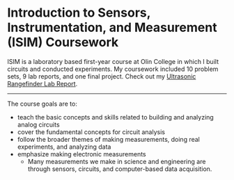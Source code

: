 # Introduction to Sensors, Instrumentation, and Measurement (ISIM) Coursework

ISIM is a laboratory based first-year course at Olin College in which I built circuits and conducted experiments. My coursework included 10 problem sets, 9 lab reports, and one final project. Check out my [Ultrasonic Rangefinder Lab Report]("./BestAssignments/ISIM_Lab_Report_10_Ultrasonic.pdf").

-------------------------

The course goals are to:

- teach the basic concepts and skills related to building and analyzing analog circuits
- cover the fundamental concepts for circuit analysis
- follow the broader themes of making measurements, doing real experiments, and analyzing data
- emphasize making electronic measurements
  - Many measurements we make in science and engineering are through sensors, circuits, and computer-based data acquisition.
